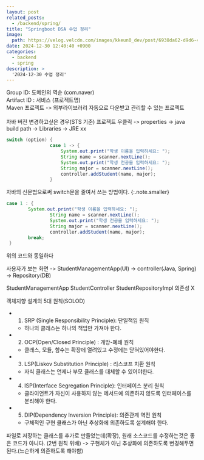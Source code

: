 ```yaml
---
layout: post
related_posts:
  - /backend/spring/
title: "Springboot DSA 수업 정리"
image: 
  path: https://velog.velcdn.com/images/kkeun0_dev/post/6938da62-d9d6-422a-bc77-3f60aaa3bd66/image.png
date: 2024-12-30 12:40:40 +0900
categories:
  - backend
  - spring
description: >
  '2024-12-30 수업 정리'
---
```


Group ID: 도메인의 역순 (com.naver)<br>
Artifact ID : 서비스 (프로젝트명)<br>
Maven 프로젝트 -> 외부라이브러리 자동으로 다운받고 관리할 수 있는 프로젝트<br>
<br>
자바 버전 변경하고싶은 경우(STS 기준)
프로젝트 우클릭 -> properties -> java build path -> Libraries -> JRE xx
<br>

~~~java
switch (option) {
                case 1 -> {
                    System.out.print("학생 이름을 입력하세요: ");
                    String name = scanner.nextLine();
                    System.out.print("학생 전공을 입력하세요: ");
                    String major = scanner.nextLine();
                    controller.addStudent(name, major);
                }
~~~
자바의 신문법으로써 switch문을 줄여서 쓰는 방법이다.
{:.note.smaller}

~~~java
case 1 : {
		System.out.print("학생 이름을 입력하세요: ");
                String name = scanner.nextLine();
                System.out.print("학생 전공을 입력하세요: ");
                String major = scanner.nextLine();
                controller.addStudent(name, major);
		break;
 }
~~~
위의 코드와 동일하다


사용자가 보는 화면 -> StudentManagementApp(UI) -> controller(Java, Spring) -> Repository(DB)


StudentManagementApp
StudentController
StudentRepositoryImpl 의존성 X

객체지향 설계의 5대 원칙(SOLOD)
- 1. SRP (Single Responsibility Principle): 단일책임 원칙
	- 하나의 클래스는 하나의 책임만 가져야 한다.
- 2. OCP(Open/Closed Principle) : 개방-폐쇄 원칙
	- 클래스, 모듈, 함수는 확장에 열려있고 수정에는 닫혀있어야한다.
- 3. LSP(Liskov Substitution Principle) : 리스코프 치환 원칙
	- 자식 클래스는 언제나 부모 클래스를 대체할 수 있어야한다.
- 4. ISP(Interface Segregation Principle): 인터페이스 분리 원칙
	- 클라이언트가 자신이 사용하지 않는 메서드에 의존하지 않도록 인터페이스를 분리해야 한다.
- 5. DIP(Dependency Inversion Principle): 의존관계 역전 원칙
	- 구체적인 구현 클래스가 아닌 추상화에 의존하도록 설계해야 한다.

파일로 저장하는 클래스를 추가로 만들었는데(확장), 원래 소스코드를 수정하는것은 좋은 코드가 아니다. (2번 원칙 위배)
-> 구현체가 아닌 추상화에 의존하도록 변경해두면 된다.(느슨하게 의존하도록 해야함)
